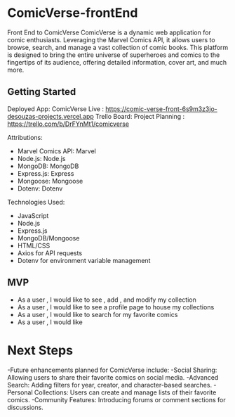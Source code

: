# ComicVerse-frontEnd
Front End to ComicVerse
ComicVerse is a dynamic web application for comic enthusiasts. Leveraging the Marvel Comics API, it allows users to browse, search, and manage a vast collection of comic books. This platform is designed to bring the entire universe of superheroes and comics to the fingertips of its audience, offering detailed information, cover art, and much more.

## Getting Started
Deployed App: ComicVerse Live : https://comic-verse-front-6s9m3z3jo-desouzas-projects.vercel.app
Trello Board: Project Planning : https://trello.com/b/DrFYnMt1/comicverse

Attributions:
- Marvel Comics API: Marvel
- Node.js: Node.js
- MongoDB: MongoDB
- Express.js: Express
- Mongoose: Mongoose
- Dotenv: Dotenv
  
Technologies Used:
- JavaScript
- Node.js
- Express.js
- MongoDB/Mongoose
- HTML/CSS
- Axios for API requests
- Dotenv for environment variable management

## MVP
- As a user , I would like to see , add , and modify my collection 
- As a user , I would like to see a profile page to house my collections
- As a user , I would like to search for my favorite comics 
- As a user , I would like


# Next Steps
-Future enhancements planned for ComicVerse include:
-Social Sharing: Allowing users to share their favorite comics on social media.
-Advanced Search: Adding filters for year, creator, and character-based searches.
-Personal Collections: Users can create and manage lists of their favorite comics.
-Community Features: Introducing forums or comment sections for discussions.
